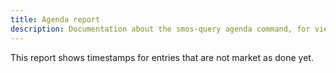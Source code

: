 ```yaml
---
title: Agenda report
description: Documentation about the smos-query agenda command, for viewing your agenda from Smos
---
```


This report shows timestamps for entries that are not market as done yet.
